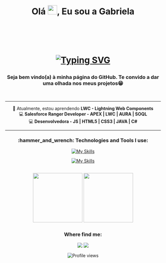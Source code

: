 
<h1 align="center">Olá  <img src="https://media.giphy.com/media/hvRJCLFzcasrR4ia7z/giphy.gif" width="30px"/>, Eu sou a Gabriela 
  
<br><br>
  
[![Typing SVG](https://readme-typing-svg.demolab.com?font=Fira+Code&weight=600&size=18&duration=4000&pause=1000&color=C74066&width=435&lines=Desenvolvedora+Salesforce+em+constru%C3%A7%C3%A3o;Apaixonada+por+tecnologia)](https://git.io/typing-svg)

</h1>

<h3 align="center"> Seja bem vindo(a) à minha página do GitHub. Te convido a dar uma olhada nos meus projetos😁</h3></a></strong>
<br>

**********
<div align="center">
🌱 Atualmente, estou aprendendo <strong> LWC - Lightning Web Components </strong><br>
💻 <strong>Salesforce Ranger Developer - APEX | LWC | AURA | SOQL </strong><br>
💻 <strong>Desenvolvedora - JS | HTML5 | CSS3 | JAVA | C# </strong><br>
</div>

***************	

<h3 align="center">:hammer_and_wrench: Technologies and Tools I use:</h2>



<div style="display: inline_block" align="center"> 
  
  [![My Skills](https://skillicons.dev/icons?i=js,html,css)](https://skillicons.dev)
   
  [![My Skills](https://skillicons.dev/icons?i=git,github,vscode,figma)](https://skillicons.dev)

</div>

<br>

<div align="center">
  <a href="https://github.com/Gabi-Augusto"><img align="center" height="160rem" src="https://github-readme-stats.vercel.app/api?username=Gabi-Augusto&show_icons=true&theme=tokyonight" /></a>
  <a href="https://github.com/Gabi-Augusto"><img align="center" height="160rem" src="https://github-readme-stats.vercel.app/api/top-langs/?username=Gabi-Augusto&layout=compact&langs_count=7&theme=tokyonight"/></a>
</div>

##

<h3 align="center"> Where find me: </h3></a></strong>

<div align="center">   
  <a href="https://www.linkedin.com/in/gabriela-augustto/" target="_blank"><img src="https://img.shields.io/badge/-Linkedin-1C1C1C?style=for-the-badge&logo=Linkedin&logoColor=white" /></a>
  <a href="https://trailblazer.me/id/gabi-augusto" target="_blank"><img src="https://img.shields.io/badge/TrailBlazer-1C1C1C?style=for-the-badge&logo=Salesforce&logoColor=50EBFA" /></a>  
  
</div>
<p align="center"> <img src="https://komarev.com/ghpvc/?username=Gabi-Augusto&color=blueviolet" alt="Profile views"/></p>
